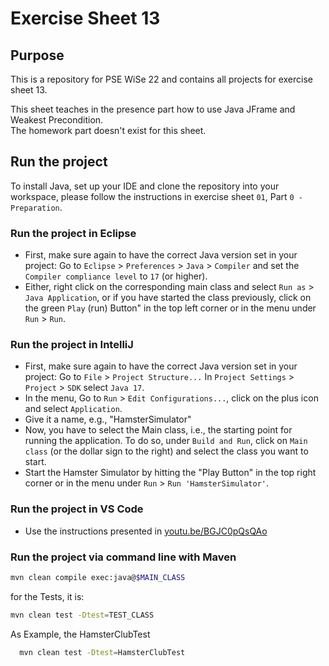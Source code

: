# Exercise Sheet 13



## Purpose



This is a repository for PSE WiSe 22 and contains all projects for exercise sheet 13.



This sheet teaches in the presence part how to use Java JFrame and Weakest Precondition.  
The homework part doesn't exist for this sheet.



## Run the project
To install Java, set up your IDE and clone the repository into your workspace, please follow the instructions in exercise sheet `01`, Part `0 - Preparation`.



### Run the project in Eclipse
- First, make sure again to have the correct Java version set in your project: Go to `Eclipse` > `Preferences` > `Java` > `Compiler` and set the `Compiler compliance level` to `17` (or higher).
- Either, right click on the corresponding main class and select `Run as` > `Java Application`, or if you have started the class previously, click on the green `Play` (run) Button" in the top left corner or in the menu under `Run` > `Run`.



### Run the project in IntelliJ
- First, make sure again to have the correct Java version set in your project: Go to `File` > `Project Structure...` In `Project Settings` > `Project` > `SDK` select `Java 17`.
- In the menu, Go to `Run` > `Edit Configurations...`, click on the plus icon and select `Application`.
- Give it a name, e.g., "HamsterSimulator"
- Now, you have to select the Main class, i.e., the starting point for running the application. To do so, under `Build and Run`, click on `Main class` (or the dollar sign to the right) and select the class you want to start.
- Start the Hamster Simulator by hitting the "Play Button" in the top right corner or in the menu under `Run` > `Run 'HamsterSimulator'`.



### Run the project in VS Code
- Use the instructions presented in [youtu.be/BGJC0pQsQAo](https://youtu.be/BGJC0pQsQAo)

### Run the project via command line with Maven

```sh
mvn clean compile exec:java@$MAIN_CLASS
```

for the Tests, it is:

```sh
mvn clean test -Dtest=TEST_CLASS
```
 
As Example, the HamsterClubTest 

```sh
  mvn clean test -Dtest=HamsterClubTest
```
 